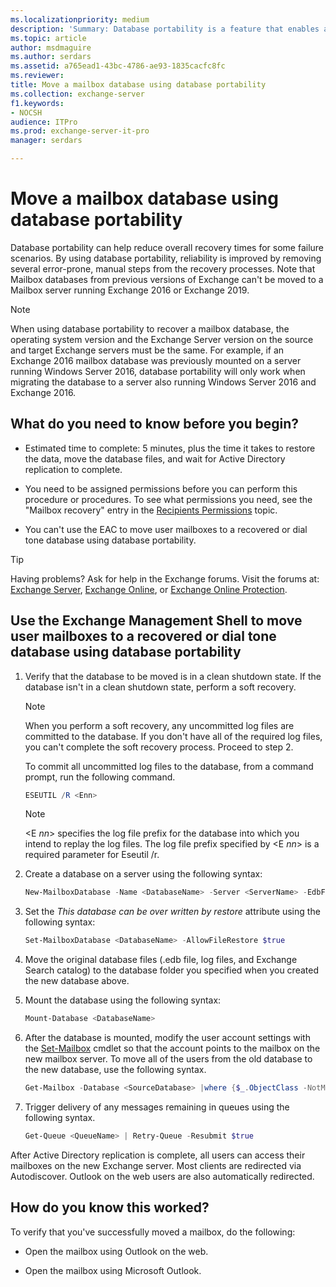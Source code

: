 ```yaml
---
ms.localizationpriority: medium
description: 'Summary: Database portability is a feature that enables an Exchange Server 2016 or Exchange 2019 mailbox database to be moved to or mounted on any other Mailbox server in the same organization running Exchange 2016 or Exchange 2019 respectively, provided the target Mailbox server has databases with the same database schema version.'
ms.topic: article
author: msdmaguire
ms.author: serdars
ms.assetid: a765ead1-43bc-4786-ae93-1835cacfc8fc
ms.reviewer:
title: Move a mailbox database using database portability
ms.collection: exchange-server
f1.keywords:
- NOCSH
audience: ITPro
ms.prod: exchange-server-it-pro
manager: serdars

---
```


# Move a mailbox database using database portability

Database portability can help reduce overall recovery times for some failure scenarios. By using database portability, reliability is improved by removing several error-prone, manual steps from the recovery processes. Note that Mailbox databases from previous versions of Exchange can't be moved to a Mailbox server running Exchange 2016 or Exchange 2019.

> [!NOTE]
> When using database portability to recover a mailbox database, the operating system version and the Exchange Server version on the source and target Exchange servers must be the same. For example, if an Exchange 2016 mailbox database was previously mounted on a server running Windows Server 2016, database portability will only work when migrating the database to a server also running Windows Server 2016 and Exchange 2016.

## What do you need to know before you begin?

- Estimated time to complete: 5 minutes, plus the time it takes to restore the data, move the database files, and wait for Active Directory replication to complete.

- You need to be assigned permissions before you can perform this procedure or procedures. To see what permissions you need, see the "Mailbox recovery" entry in the [Recipients Permissions](../../permissions/feature-permissions/recipient-permissions.md) topic.

- You can't use the EAC to move user mailboxes to a recovered or dial tone database using database portability.

> [!TIP]
> Having problems? Ask for help in the Exchange forums. Visit the forums at: [Exchange Server](https://social.technet.microsoft.com/forums/office/home?category=exchangeserver), [Exchange Online](https://social.technet.microsoft.com/forums/msonline/home?forum=onlineservicesexchange), or [Exchange Online Protection](https://social.technet.microsoft.com/forums/forefront/home?forum=FOPE).

## Use the Exchange Management Shell to move user mailboxes to a recovered or dial tone database using database portability

1. Verify that the database to be moved is in a clean shutdown state. If the database isn't in a clean shutdown state, perform a soft recovery.

   > [!NOTE]
   > When you perform a soft recovery, any uncommitted log files are committed to the database. If you don't have all of the required log files, you can't complete the soft recovery process. Proceed to step 2.

   To commit all uncommitted log files to the database, from a command prompt, run the following command.

   ```powershell
   ESEUTIL /R <Enn>
   ```

   > [!NOTE]
   > \<E _nn_\> specifies the log file prefix for the database into which you intend to replay the log files. The log file prefix specified by \<E _nn_\> is a required parameter for Eseutil /r.

2. Create a database on a server using the following syntax:

   ```powershell
   New-MailboxDatabase -Name <DatabaseName> -Server <ServerName> -EdbFilePath <DatabaseFileNameandPath> -LogFolderPath <LogFilesPath>
   ```

3. Set the _This database can be over written by restore_ attribute using the following syntax:

   ```powershell
   Set-MailboxDatabase <DatabaseName> -AllowFileRestore $true
   ```

4. Move the original database files (.edb file, log files, and Exchange Search catalog) to the database folder you specified when you created the new database above.

5. Mount the database using the following syntax:

   ```powershell
   Mount-Database <DatabaseName>
   ```

6. After the database is mounted, modify the user account settings with the [Set-Mailbox](/powershell/module/exchange/set-mailbox) cmdlet so that the account points to the mailbox on the new mailbox server. To move all of the users from the old database to the new database, use the following syntax.

   ```powershell
   Get-Mailbox -Database <SourceDatabase> |where {$_.ObjectClass -NotMatch '(SystemAttendantMailbox|ExOleDbSystemMailbox)'}| Set-Mailbox -Database <TargetDatabase>
   ```

7. Trigger delivery of any messages remaining in queues using the following syntax.

   ```powershell
   Get-Queue <QueueName> | Retry-Queue -Resubmit $true
   ```

After Active Directory replication is complete, all users can access their mailboxes on the new Exchange server. Most clients are redirected via Autodiscover. Outlook on the web users are also automatically redirected.

## How do you know this worked?

To verify that you've successfully moved a mailbox, do the following:

- Open the mailbox using Outlook on the web.

- Open the mailbox using Microsoft Outlook.